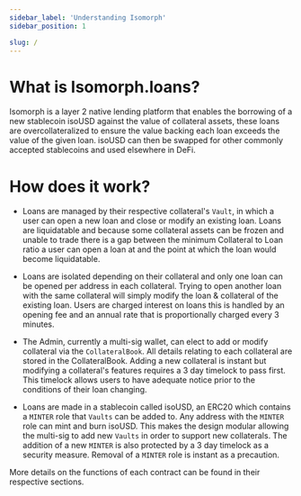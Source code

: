 ```yaml
---
sidebar_label: 'Understanding Isomorph'
sidebar_position: 1

slug: /
---
```





# What is Isomorph.loans?

Isomorph is a layer 2 native lending platform that enables the borrowing of a new stablecoin isoUSD against the value of collateral assets, these loans are overcollateralized to ensure the value backing each loan exceeds the value of the given loan. 
isoUSD can then be swapped for other commonly accepted stablecoins and used elsewhere in DeFi. 

# How does it work?

- Loans are managed by their respective collateral's `Vault`, in which a user can open a new loan and close or modify an existing loan. 
Loans are liquidatable and because some collateral assets can be frozen and unable to trade there is a gap between the minimum Collateral to Loan ratio a user can open a loan at and the point at which the loan would become liquidatable. 

- Loans are isolated depending on their collateral and only one loan can be opened per address in each collateral. Trying to open another loan with the same collateral will simply modify the loan & collateral of the existing loan. Users are charged interest on loans this is handled by an opening fee and an annual rate that is proportionally charged every 3 minutes. 

- The Admin, currently a multi-sig wallet, can elect to add or modify collateral via the `CollateralBook`. All details relating to each collateral are stored in the CollateralBook. Adding a new collateral is instant but modifying a collateral's features requires a 3 day timelock to pass first. This timelock allows users to have adequate notice prior to the conditions of their loan changing. 

- Loans are made in a stablecoin called isoUSD, an ERC20 which contains a `MINTER` role that `Vaults` can be added to. Any address with the `MINTER` role can mint and burn isoUSD. This makes the design modular allowing the multi-sig to add new `Vaults` in order to support new collaterals. The addition of a new `MINTER` is also protected by a 3 day timelock  as a security measure. Removal of a `MINTER` role is instant as a precaution.

More details on the functions of each contract can be found in their respective sections. 



<!-- ![Drag Racing](../../static/img/Actor-Interactions.jpg) -->